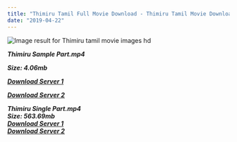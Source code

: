 ```yaml
---
title: "Thimiru Tamil Full Movie Download - Thimiru Tamil Movie Download"
date: "2019-04-22"
---
```


![Image result for Thimiru tamil movie images hd](https://lh4.googleusercontent.com/XLH4MyX5WyTKNXEIO6LirrndFoXjp_MNMnnxxIRT1Qj0U6CjV3rqeXLmYtT_MtrvGEAo0uPJtsneTViZoab-p_0xmzAOLkqLMF6PhhnDiYSiDCdC6DXIsdMxcvwKvfWJ6A=s412)

**_Thimiru Sample Part.mp4_**

**_Size: 4.06mb_**

**_[Download Server 1](http://b8.wetransfer.vip/files/{5d952673edb986a3e6232bd1dc09e7f07ef1103dd7939917627d2e7266b78107}20Actor{5d952673edb986a3e6232bd1dc09e7f07ef1103dd7939917627d2e7266b78107}20Hits{5d952673edb986a3e6232bd1dc09e7f07ef1103dd7939917627d2e7266b78107}20Collection/Vishal{5d952673edb986a3e6232bd1dc09e7f07ef1103dd7939917627d2e7266b78107}20Movies{5d952673edb986a3e6232bd1dc09e7f07ef1103dd7939917627d2e7266b78107}20Collection/Thimuru{5d952673edb986a3e6232bd1dc09e7f07ef1103dd7939917627d2e7266b78107}20(2006)/Thimuru{5d952673edb986a3e6232bd1dc09e7f07ef1103dd7939917627d2e7266b78107}20(2006){5d952673edb986a3e6232bd1dc09e7f07ef1103dd7939917627d2e7266b78107}20Sample{5d952673edb986a3e6232bd1dc09e7f07ef1103dd7939917627d2e7266b78107}20HD.mp4)_**

**_[Download Server 2](http://b8.wetransfer.vip/files/{5d952673edb986a3e6232bd1dc09e7f07ef1103dd7939917627d2e7266b78107}20Actor{5d952673edb986a3e6232bd1dc09e7f07ef1103dd7939917627d2e7266b78107}20Hits{5d952673edb986a3e6232bd1dc09e7f07ef1103dd7939917627d2e7266b78107}20Collection/Vishal{5d952673edb986a3e6232bd1dc09e7f07ef1103dd7939917627d2e7266b78107}20Movies{5d952673edb986a3e6232bd1dc09e7f07ef1103dd7939917627d2e7266b78107}20Collection/Thimuru{5d952673edb986a3e6232bd1dc09e7f07ef1103dd7939917627d2e7266b78107}20(2006)/Thimuru{5d952673edb986a3e6232bd1dc09e7f07ef1103dd7939917627d2e7266b78107}20(2006){5d952673edb986a3e6232bd1dc09e7f07ef1103dd7939917627d2e7266b78107}20Sample{5d952673edb986a3e6232bd1dc09e7f07ef1103dd7939917627d2e7266b78107}20HD.mp4)_**

**_Thimiru Single Part.mp4_**  
**_Size: 563.69mb_**  
**_[Download Server 1](http://b8.wetransfer.vip/files/{5d952673edb986a3e6232bd1dc09e7f07ef1103dd7939917627d2e7266b78107}20Actor{5d952673edb986a3e6232bd1dc09e7f07ef1103dd7939917627d2e7266b78107}20Hits{5d952673edb986a3e6232bd1dc09e7f07ef1103dd7939917627d2e7266b78107}20Collection/Vishal{5d952673edb986a3e6232bd1dc09e7f07ef1103dd7939917627d2e7266b78107}20Movies{5d952673edb986a3e6232bd1dc09e7f07ef1103dd7939917627d2e7266b78107}20Collection/Thimuru{5d952673edb986a3e6232bd1dc09e7f07ef1103dd7939917627d2e7266b78107}20(2006)/Thimuru{5d952673edb986a3e6232bd1dc09e7f07ef1103dd7939917627d2e7266b78107}20(2006){5d952673edb986a3e6232bd1dc09e7f07ef1103dd7939917627d2e7266b78107}20Single{5d952673edb986a3e6232bd1dc09e7f07ef1103dd7939917627d2e7266b78107}20Part{5d952673edb986a3e6232bd1dc09e7f07ef1103dd7939917627d2e7266b78107}20HD.mp4)_**  
**_[Download Server 2](http://b8.wetransfer.vip/files/{5d952673edb986a3e6232bd1dc09e7f07ef1103dd7939917627d2e7266b78107}20Actor{5d952673edb986a3e6232bd1dc09e7f07ef1103dd7939917627d2e7266b78107}20Hits{5d952673edb986a3e6232bd1dc09e7f07ef1103dd7939917627d2e7266b78107}20Collection/Vishal{5d952673edb986a3e6232bd1dc09e7f07ef1103dd7939917627d2e7266b78107}20Movies{5d952673edb986a3e6232bd1dc09e7f07ef1103dd7939917627d2e7266b78107}20Collection/Thimuru{5d952673edb986a3e6232bd1dc09e7f07ef1103dd7939917627d2e7266b78107}20(2006)/Thimuru{5d952673edb986a3e6232bd1dc09e7f07ef1103dd7939917627d2e7266b78107}20(2006){5d952673edb986a3e6232bd1dc09e7f07ef1103dd7939917627d2e7266b78107}20Single{5d952673edb986a3e6232bd1dc09e7f07ef1103dd7939917627d2e7266b78107}20Part{5d952673edb986a3e6232bd1dc09e7f07ef1103dd7939917627d2e7266b78107}20HD.mp4)_**
